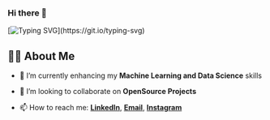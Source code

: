 ### Hi there 👋
[![Typing SVG](https://readme-typing-svg.herokuapp.com?font=Fredoka+One&duration=2000&multiline=true&height=90&font=Architects+Daughter&color=7AF79A&size=20&lines=Welcome+to+my+profile!;I+hope+you+enjoy+your+time+here!)](https://git.io/typing-svg)
## 🙋‍♂️ About Me

- 🌱 I’m currently enhancing my **Machine Learning and Data Science** skills

- 👯 I’m looking to collaborate on **OpenSource Projects**

- 📫 How to reach me: **[LinkedIn](https://www.linkedin.com/in/rafaykhan11/)**, **[Email](rafayak2002@gmail.com)**, **[Instagram](https://www.instagram.com/rafayak/)** 

